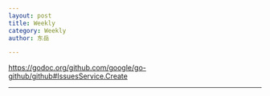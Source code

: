 ```yaml
---
layout: post
title: Weekly
category: Weekly
author: 东岳

---
```


https://godoc.org/github.com/google/go-github/github#IssuesService.Create

***

